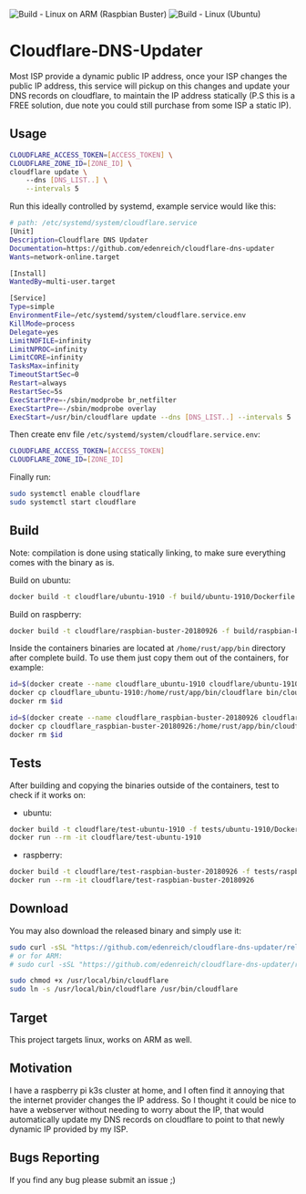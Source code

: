 ![Build - Linux on ARM (Raspbian Buster)](https://github.com/edenreich/cloudflare-dns-updater/workflows/Build%20-%20Linux%20on%20ARM%20(Raspbian%20Buster)/badge.svg?branch=master)
![Build - Linux (Ubuntu)](https://github.com/edenreich/cloudflare-dns-updater/workflows/Build%20-%20Linux%20(Ubuntu)/badge.svg?branch=master)

# Cloudflare-DNS-Updater

Most ISP provide a dynamic public IP address, once your ISP changes the public IP address, this service will pickup on this changes and update your DNS records on cloudflare, to maintain
the IP address statically (P.S this is a FREE solution, due note you could still purchase from some ISP a static IP).

## Usage

```sh
CLOUDFLARE_ACCESS_TOKEN=[ACCESS_TOKEN] \
CLOUDFLARE_ZONE_ID=[ZONE_ID] \
cloudflare update \ 
    --dns [DNS_LIST..] \
    --intervals 5
```

Run this ideally controlled by systemd, example service would like this:

```sh
# path: /etc/systemd/system/cloudflare.service
[Unit]
Description=Cloudflare DNS Updater
Documentation=https://github.com/edenreich/cloudflare-dns-updater
Wants=network-online.target

[Install]
WantedBy=multi-user.target

[Service]
Type=simple
EnvironmentFile=/etc/systemd/system/cloudflare.service.env
KillMode=process
Delegate=yes
LimitNOFILE=infinity
LimitNPROC=infinity
LimitCORE=infinity
TasksMax=infinity
TimeoutStartSec=0
Restart=always
RestartSec=5s
ExecStartPre=-/sbin/modprobe br_netfilter
ExecStartPre=-/sbin/modprobe overlay
ExecStart=/usr/bin/cloudflare update --dns [DNS_LIST..] --intervals 5
```

Then create env file `/etc/systemd/system/cloudflare.service.env`:

```sh
CLOUDFLARE_ACCESS_TOKEN=[ACCESS_TOKEN]
CLOUDFLARE_ZONE_ID=[ZONE_ID]
```

Finally run: 
```sh
sudo systemctl enable cloudflare
sudo systemctl start cloudflare
```

## Build

Note: compilation is done using statically linking, to make sure everything comes with the binary as is.

Build on ubuntu:

```sh
docker build -t cloudflare/ubuntu-1910 -f build/ubuntu-1910/Dockerfile .
```

Build on raspberry:

```sh
docker build -t cloudflare/raspbian-buster-20180926 -f build/raspbian-buster-20180926/Dockerfile .
```

Inside the containers binaries are located at `/home/rust/app/bin` directory after complete build.
To use them just copy them out of the containers, for example:

```sh
id=$(docker create --name cloudflare_ubuntu-1910 cloudflare/ubuntu-1910) && \
docker cp cloudflare_ubuntu-1910:/home/rust/app/bin/cloudflare bin/cloudflare && \
docker rm $id

id=$(docker create --name cloudflare_raspbian-buster-20180926 cloudflare/raspbian-buster-20180926) && \
docker cp cloudflare_raspbian-buster-20180926:/home/rust/app/bin/cloudflare bin/cloudflare && \
docker rm $id
```

## Tests

After building and copying the binaries outside of the containers, test to check if it works on:

- ubuntu:
```sh
docker build -t cloudflare/test-ubuntu-1910 -f tests/ubuntu-1910/Dockerfile .
docker run --rm -it cloudflare/test-ubuntu-1910
```

- raspberry:
```sh
docker build -t cloudflare/test-raspbian-buster-20180926 -f tests/raspbian-buster-20180926/Dockerfile .
docker run --rm -it cloudflare/test-raspbian-buster-20180926
```

## Download

You may also download the released binary and simply use it:

```sh
sudo curl -sSL "https://github.com/edenreich/cloudflare-dns-updater/releases/download/v1.0.1/cloudflare" -o /usr/local/bin/cloudflare
# or for ARM:
# sudo curl -sSL "https://github.com/edenreich/cloudflare-dns-updater/releases/download/v1.0.1/cloudflare_arm" -o /usr/local/bin/cloudflare

sudo chmod +x /usr/local/bin/cloudflare
sudo ln -s /usr/local/bin/cloudflare /usr/bin/cloudflare
```

## Target

This project targets linux, works on ARM as well.

## Motivation

I have a raspberry pi k3s cluster at home, and I often find it annoying that the internet provider changes the IP address.
So I thought it could be nice to have a webserver without needing to worry about the IP, that would automatically update my DNS
records on cloudflare to point to that newly dynamic IP provided by my ISP.

## Bugs Reporting

If you find any bug please submit an issue ;)